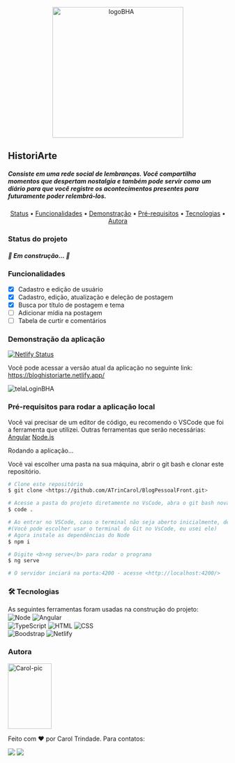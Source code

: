 <p align="center">
  <a href="https://bloghistoriarte.netlify.app/">
  <img alt="logoBHA" height="300" src="https://i.imgur.com/AdtaCqn.png">
  </a>
</p>

## HistoriArte

##### Consiste em uma rede social de lembranças. Você compartilha momentos que despertam nostalgia e também pode servir como um diário para que você registre os acontecimentos presentes para futuramente poder relembrá-los. 

<p align="center">
 <a href="#status">Status</a> •
 <a href="#funcional">Funcionalidades</a> • 
 <a href="#demonstracao">Demonstração</a> • 
 <a href="#prerequisitos">Pré-requisitos</a> • 
 <a href="#tecnologias">Tecnologias</a> • 
 <a href="#autora">Autora</a>
</p>

<h3 id="status">Status do projeto</h3>
<h5> 🚀 Em construção...  🚧</h5>

<h3 id="funcional">Funcionalidades</h3>

- [x] Cadastro e edição de usuário 
- [x] Cadastro, edição, atualização e deleção de postagem
- [x] Busca por título de postagem e tema 
- [ ] Adicionar mídia na postagem
- [ ] Tabela de curtir e comentários

<h3 id="demonstracao">Demonstração da aplicação</h3>

[![Netlify Status](https://api.netlify.com/api/v1/badges/1ce6f41d-9e6f-4282-b24d-6ce1260552c3/deploy-status)](https://app.netlify.com/sites/bloghistoriarte/deploys)

Você pode acessar a versão atual da aplicação no seguinte link: https://bloghistoriarte.netlify.app/

<img src="https://i.imgur.com/LsEX9cD.jpg" alt="telaLoginBHA">

<h3 id="prerequisitos">Pré-requisitos para rodar a aplicação local</h3>

Você vai precisar de um editor de código, eu recomendo o VSCode que foi a ferramenta que utilizei. 
Outras ferramentas que serão necessárias:
[Angular](https://angular.io/cli)
[Node.js](https://nodejs.org/en/)

Rodando a aplicação...

Você vai escolher uma pasta na sua máquina, abrir o git bash e clonar este repositório.

```bash
# Clone este repositório
$ git clone <https://github.com/ATrinCarol/BlogPessoalFront.git>

# Acesse a pasta do projeto diretamente no VsCode, abra o git bash novamente e digite o seguinte
$ code .

# Ao entrar no VSCode, caso o terminal não seja aberto inicialmente, dê um Ctrl+" (control e aspas) que ele abre.
#(Você pode escolher usar o terminal do Git no VsCode, eu usei ele)
# Agora instale as dependências do Node
$ npm i

# Digite <b>ng serve</b> para rodar o programa
$ ng serve

# O servidor inciará na porta:4200 - acesse <http://localhost:4200/>
```

<h3 id="tecnologias"> 🛠 Tecnologias</h3>

<p> As seguintes ferramentas foram usadas na construção do projeto:<br>

  <img align="center" alt="Node" src="https://img.shields.io/badge/Node.js-43853D?style=for-the-badge&logo=node.js&logoColor=white">
  <img align="center" alt="Angular" src="https://img.shields.io/badge/Angular-DD0031?style=for-the-badge&logo=angular&logoColor=white"><br>
  <img align="center" alt="TypeScript" src="https://img.shields.io/badge/TypeScript-007ACC?style=for-the-badge&logo=typescript&logoColor=white">
  <img align="center" alt="HTML" src="https://img.shields.io/badge/HTML5-E34F26?style=for-the-badge&logo=html5&logoColor=white">
  <img align="center" alt="CSS"  src="https://img.shields.io/badge/CSS-239120?&style=for-the-badge&logo=css3&logoColor=white"><br>
  <img align="center" alt="Boodstrap" src="https://img.shields.io/badge/Bootstrap-563D7C?style=for-the-badge&logo=bootstrap&logoColor=white">
  <img align="center" alt="Netlify" src="https://img.shields.io/badge/Netlify-00C7B7?style=for-the-badge&logo=netlify&logoColor=white">

<h3 id="autora">Autora</h3>

<a href="https://www.instagram.com/atrindadecarol/">
<img alt="Carol-pic" height="150px;" width="100px;" src="https://i.imgur.com/egCiuGt.png">
</a>
<p>Feito com ❤ por Carol Trindade. Para contatos:</p>
<div>
    <a href="https://www.linkedin.com/in/atrindadecarol/" target="_blank"><img src="https://img.shields.io/badge/-LinkedIn-%230077B5?style=for-the-badge&logo=linkedin&logoColor=white" target="_blank"></a> 
   <a href = "mailto:caroline.alvestrindade@hotmail.com"><img src="https://img.shields.io/badge/Microsoft_Outlook-0078D4?style=for-the-badge&logo=microsoft-outlook&logoColor=white" target="_blank"></a>
  
</div>


